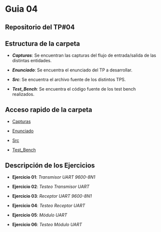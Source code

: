 # Guia 04

## Repositorio del TP#04

## Estructura de la carpeta

* ***Capturas***: Se encuentran las capturas del flujo de entrada/salida de las distintas entidades.

* ***Enunciado***: Se encuentra el enunciado del TP a desarrollar.

* ***Src***: Se encuentra el archivo fuente de los distintos TPS.

* ***Test_Bench***: Se encuentra el código fuente de los test bench realizados.

## Acceso rapido de la carpeta

* [Capturas](/guia04/capturas/)

* [Enunciado](/guia04/enunciado/guiaDeClase04.pdf)

* [Src](/guia04/src/)

* [Test_Bench](/guia04/test_bench/)

## Descripción de los Ejercicios

* **Ejercicio 01**: *Transmisor UART 9600-8N1*

* **Ejercicio 02**: *Testeo Transmisor UART*

* **Ejercicio 03**: *Receptor UART 9600-8N1*

* **Ejercicio 04**: *Testeo Receptor UART*

* **Ejercicio 05**: *Módulo UART*

* **Ejercicio 06**: *Testeo Módulo UART*
